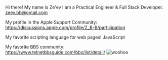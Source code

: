 Hi there!
My name is Ze'ev
I am a Practical Engineer & Full Stack Developer. zeev.bb@gmail.com

My profile in the Apple Support Community: https://discussions.apple.com/profile/Z_B-B/participation

My favorite scripting language for web pages! JavaScript

My favorite BBS community: https://www.telnetbbsguide.com/bbs/list/detail/  ![woohoo](https://user-images.githubusercontent.com/4492652/220128378-81305ff2-f0ea-44ab-b137-36ea05be3b0e.gif)
